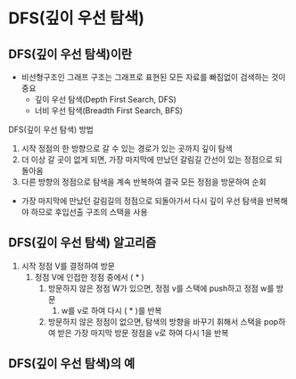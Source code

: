 # DFS(깊이 우선 탐색)

## DFS(깊이 우선 탐색)이란

- 비선형구조인 그래프 구조는 그래프로 표현된 모든 자료를 빠짐없이 검색하는 것이 중요
  - 깊이 우선 탐색(Depth First Search, DFS)
  - 너비 우선 탐색(Breadth First Search, BFS)

DFS(깊이 우선 탐색) 방법

1. 시작 정점의 한 방향으로 갈 수 있는 경로가 있는 곳까지 깊이 탐색
2. 더 이상 갈 곳이 없게 되면, 가장 마지막에 만났던 갈림길 간선이 있는 정점으로 되돌아옴
3. 다른 방향의 정점으로 탐색을 계속 반복하여 결국 모든 정점을 방문하여 순회

- 가장 마지막에 만났던 갈림길의 정점으로 되돌아가서 다시 깊이 우선 탐색을 반복해야 하므로 후입선출 구조의 스택을 사용

## DFS(깊이 우선 탐색) 알고리즘

1. 시작 정점 V를 결정하여 방문
   1. 정점 V에 인접한 정점 중에서 ( * )
      1. 방문하지 않은 정점 W가 있으면, 정점 v를 스택에 push하고 정점 w를 방문
         1. w를 v로 하여 다시 ( * )를 반복
      2. 방문하지 않은 정점이 없으면, 탐색의 방향을 바꾸기 휘해서 스택을 pop하여 받은 가장 마지막 방문 정점을 v로 하여 다시 1을 반복

## DFS(깊이 우선 탐색)의 예

